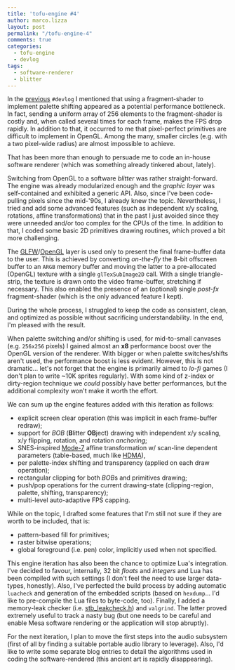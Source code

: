 ```yaml
---
title: 'tofu-engine #4'
author: marco.lizza
layout: post
permalink: "/tofu-engine-4"
comments: true
categories: 
  - tofu-engine
  - devlog
tags: 
  - software-renderer
  - blitter
---
```

In the [previous](/tofu-engine-3) `#devlog` I mentioned that using a fragment-shader to implement palette shifting appeared as a potential performance bottleneck. In fact, sending a uniform array of 256 elements to the fragment-shader is costly and, when called several times for each frame, makes the FPS drop rapidly. In addition to that, it occurred to me that pixel-perfect primitives are difficult to implement in OpenGL. Among the many, smaller circles (e.g. with a two pixel-wide radius) are almost impossible to achieve.

That has been more than enough to persuade me to code an in-house software renderer (which was something already tinkered about, lately).

Switching from OpenGL to a software *blitter* was rather straight-forward. The engine was already modularized enough and the *graphic layer* was self-contained and exhibited a generic API. Also, since I've been code-pulling pixels since the mid-'90s, I already knew the topic. Nevertheless, I tried and add some advanced features (such as independent x/y scaling, rotations, affine transformations) that in the past I just avoided since they were unneeded and/or too complex for the CPUs of the time. In addition to that, I coded some basic 2D primitives drawing routines, which proved a bit more challenging.

The [GLFW](https://www.glfw.org/)/[OpenGL](https://www.opengl.org/) layer is used only to present the final frame-buffer data to the user. This is achieved by converting *on-the-fly* the 8-bit offscreen buffer to an `ARGB` memory buffer and moving the latter to a pre-allocated (OpenGL) texture with a single `glTexSubImage2D` call. With a single triangle-strip, the texture is drawn onto the video frame-buffer, stretching if necessary. This also enabled the presence of an (optional) single *post-fx* fragment-shader (which is the only advanced feature I kept).

During the whole process, I struggled to keep the code as consistent, clean, and optimized as possible without sacrificing understandability. In the end, I'm pleased with the result.

When palette switching and/or shifting is used, for mid-to-small canvases (e.g. `256x256` pixels) I gained almost an **x8** performance boost over the OpenGL version of the renderer. With bigger or when palette switches/shifts aren't used, the performance boost is less evident. However, this is not dramatic... let's not forget that the engine is primarily aimed to *lo-fi* games (I don't plan to write ~10K sprites regularly). With some kind of z-index or dirty-region technique we *could* possibly have better performances, but the additional complexity won't make it worth the effort.

We can sum up the engine features added with this iteration as follows:

* explicit screen clear operation (this was implicit in each frame-buffer redraw);
* support for *BOB* (**B**litter **OB**ject) drawing with independent x/y scaling, x/y flipping, rotation, and rotation *anchoring*;
* SNES-inspired [Mode-7](https://en.wikipedia.org/wiki/Mode_7) affine transformation w/ scan-line dependent parameters (table-based, much like [HDMA](https://wiki.superfamicom.org/grog's-guide-to-dma-and-hdma-on-the-snes)),
* per palette-index shifting and transparency (applied on each draw operation);
* rectangular clipping for both *BOB*s and primitives drawing;
* push/pop operations for the current drawing-state (clipping-region, palette, shifting, transparency);
* multi-level auto-adaptive FPS capping.

While on the topic, I drafted some features that I'm still not sure if they are worth to be included, that is:

* pattern-based fill for primitives;
* raster bitwise operations;
* global foreground (i.e. pen) color, implicitly used when not specified.

This engine iteration has also been the chance to optimize Lua's integration. I've decided to favour, internally, 32 bit *floats* and *integers* and Lua has been compiled with such settings (I don't feel the need to use larger data-types, honestly). Also, I've perfected the build process by adding automatic `luacheck` and generation of the embedded scripts (based on `hexdump`... I'd like to pre-compile the Lua files to byte-code, too). Finally, I added a memory-leak checker (i.e. [stb_leakcheck.h](https://github.com/nothings/stb/blob/master/stb_leakcheck.h)) and `valgrind`. The latter proved extremely useful to track a nasty bug (but one needs to be careful and enable Mesa software rendering or the application will stop abruptly).

For the next iteration, I plan to move the first steps into the audio subsystem (first of all by finding a suitable portable audio library to leverage). Also, I'd like to write some separate blog entries to detail the algorithms used in coding the software-rendered (this ancient art is rapidly disappearing).
